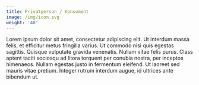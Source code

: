 ```yaml
---
title: Privatperson / Konsument
image: /img/icon.svg
weight: '40'
---
```

Lorem ipsum dolor sit amet, consectetur adipiscing elit. Ut interdum massa felis, et efficitur metus fringilla varius. Ut commodo nisi quis egestas sagittis. Quisque vulputate gravida venenatis. Nullam vitae felis purus. Class aptent taciti sociosqu ad litora torquent per conubia nostra, per inceptos himenaeos. Nullam egestas justo in fermentum eleifend. Ut laoreet sed mauris vitae pretium. Integer rutrum interdum augue, id ultrices ante bibendum ut.
